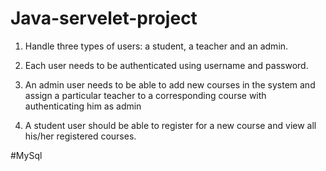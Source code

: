 # Java-servelet-project
1. Handle three types of users: a student, a teacher and an admin.


2. Each user needs to be authenticated using username and password.


3. An admin user needs to be able to add new courses in the system and assign a particular teacher to a corresponding course with authenticating him as admin


4. A student user should be able to register for a new course and view all his/her registered courses.

#MySql

